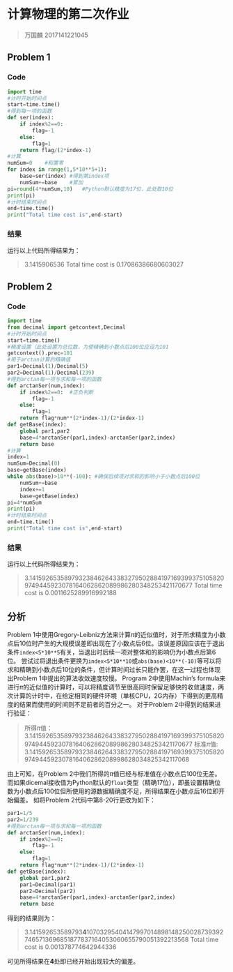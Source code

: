 # 计算物理的第二次作业

> 万国麟
> 2017141221045

## Problem 1
### Code

```python
import time
#计时开始时间点
start=time.time()
#得到每一项的函数
def ser(index):
    if index%2==0:
        flag=-1
    else:
        flag=1
    return flag/(2*index-1)
#计算
numSum=0    #和置零
for index in range(1,5*10**5+1):
    base=ser(index) #得到第index项
    numSum+=base    #累加
pi=round(4*numSum,10)   #Python默认精度为17位，此处取10位
print(pi)
#计时结束时间点
end=time.time()
print("Total time cost is",end-start)
```

### 结果
运行以上代码所得结果为：

> 3.1415906536
> Total time cost is 0.17086386680603027

## Problem 2
### Code

```python
import time
from decimal import getcontext,Decimal
#计时开始时间点
start=time.time()
#精度设置（此处设置为总位数，为使精确到小数点后100位应设为101
getcontext().prec=101
#用于arctan计算的精确值
par1=Decimal(1)/Decimal(5)
par2=Decimal(1)/Decimal(239)
#得到arctan每一项与求和每一项的函数
def arctanSer(num,index):
    if index%2==0:  #正负判断
        flag=-1
    else:
        flag=1
    return flag*num**(2*index-1)/(2*index-1)
def getBase(index):
    global par1,par2
    base=4*arctanSer(par1,index)-arctanSer(par2,index)
    return base
#计算
index=1
numSum=Decimal(0)
base=getBase(index)
while abs(base)>10**(-100): #确保后续项对求和的影响小于小数点后100位
    numSum+=base
    index+=1
    base=getBase(index)
pi=4*numSum
print(pi)
#计时结束时间点
end=time.time()
print("Total time cost is",end-start)
```

### 结果
运行以上代码所得结果为：

>3.1415926535897932384626433832795028841971693993751058209749445923078164062862089986280348253421170677
>Total time cost is 0.0011625289916992188

## 分析
Problem 1中使用Gregory-Leibniz方法来计算$\pi$的近似值时，对于所求精度为小数点后10位时产生的大规模误差即出现在了小数点后6位。该误差原因应该在于退出条件`index<5*10**5`有关，当退出时后续一项对整体和的影响仍为小数点后第6位。
尝试过将退出条件更换为`index<5*10**10`或`abs(base)<10**(-10)`等可以将求和精确到小数点后10位的条件，但计算时间过长只能作罢，在这一过程也体现出Problem 1中提出的算法收敛速度较慢。
Program 2中使用Machin’s formula来进行$\pi$的近似值的计算时，可以将精度调节至很高同时保留足够快的收敛速度，两次计算的计时中，在给定相同的硬件环境（单核CPU，2G内存）下得到的更高精度的结果而使用的时间则不足前者的百分之一。
对于Problem 2中得到的结果进行验证：

> 所得$\pi$值：
>3.1415926535897932384626433832795028841971693993751058209749445923078164062862089986280348253421170677
> 标准$\pi$值:
>3.141592653589793238462643383279502884197169399375105820974944592307816406286208998628034825342117068

由上可知，在Problem 2中我们所得的$\pi$值已经与标准值在小数点后100位无差。
而如果dicemal接收值为Python默认的`float`类型（精确17位），即虽设置精确位数为小数点后100位但所使用的源数据精确度不足，所得结果在小数点后16位即开始偏差。
如将Problem 2代码中第8-20行更改为如下：

```python
par1=1/5
par2=1/239
#得到arctan每一项与求和每一项的函数
def arctanSer(num,index):
    if index%2==0:
        flag=-1
    else:
        flag=1
    return flag*num**(2*index-1)/(2*index-1)
def getBase(index):
    global par1,par2
    par1=Decimal(par1)
    par2=Decimal(par2)
    base=4*arctanSer(par1,index)-arctanSer(par2,index)
    return base
```

得到的结果则为：

>3.141592653589793**4**107032954041479970148981482500287393927465713696851877837164053060655790051392213568
>Total time cost is 0.001378774642944336

可见所得结果在**4**处即已经开始出现较大的偏差。
